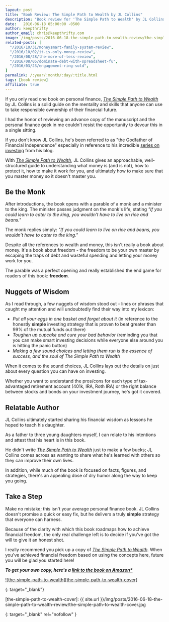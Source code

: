 ```yaml
---
layout: post
title: "Book Review: The Simple Path to Wealth by JL Collins"
description: "Book review for 'The Simple Path to Wealth' by JL Collins, an awesome book on investing, personal finance, and building a better life"
date:   2016-06-18 05:00:00 -0500
author: keepthrifty
author_email: chris@keepthrifty.com
image: /img/posts/2016-06-18-the-simple-path-to-wealth-review/the-simple-path-to-wealth.jpg
related-posts: [
  "/2016/10/31/moneysmart-family-system-review",
  "/2016/10/02/it-is-only-money-review",
  "/2016/08/28/the-more-of-less-review",
  "/2016/08/05/dominate-debt-with-spreadsheet-fu",
  "/2016/03/23/engagement-ring-sold",
]
permalink: /:year/:month/:day/:title.html
tags: [book review]
affiliate: true
---
```


If you only read one book on personal finance, [_The Simple Path to Wealth_][the-simple-path-to-wealth-amazon] by JL Collins is a solid guide on the mentality and skills that anyone can use to take responsible ownership of their financial future.

I had the honor of reviewing an advance copy of the manuscript and the personal finance geek in me couldn't resist the opportunity to devour this in a single sitting.

If you don't know JL Collins, he's been referred to as "the Godfather of Financial Independence" especially in reference to his incredible [series on investing][jl-collins-investing] from his blog.

With [_The Simple Path to Wealth_][the-simple-path-to-wealth-amazon], JL Collins gives an approachable, well-structured guide to understanding what money is (and is not), how to protect it, how to make it work for you, and ultimately how to make sure that you master money so it doesn't master you.

## Be the Monk #

After introductions, the book opens with a parable of a monk and a minister to the king. The minister passes judgment on the monk's life, stating _"If you could learn to cater to the king, you wouldn’t have to live on rice and beans."_

The monk replies simply: _"If you could learn to live on rice and beans, you wouldn’t have to cater to the king."_

Despite all the references to wealth and money, this isn't really a book about money. It's a book about freedom - the freedom to be your own master by escaping the traps of debt and wasteful spending and letting your money work for you.

The parable was a perfect opening and really established the end game for readers of this book: __freedom__.

## Nuggets of Wisdom #

As I read through, a few nuggets of wisdom stood out - lines or phrases that caught my attention and will undoubtedly find their way into my lexicon:

- _Put all your eggs in one basket and forget about it_ (in reference to the honestly __simple__ investing strategy that is proven to beat greater than 99% of the mutual funds out there)
- _Toughen up cupcake and cure your bad behavior_ (reminding you that you can make smart investing decisions while everyone else around you is hitting the panic button)
- _Making a few sound choices and letting them run is the essence of success, and the soul of The Simple Path to Wealth_

When it comes to the sound choices, JL Collins lays out the details on just about every question you can have on investing.

Whether you want to understand the pros/cons for each type of tax-advantaged retirement account (401k, IRA, Roth IRA) or the right balance between stocks and bonds on your investment journey, he's got it covered.

## Relatable Author #

JL Collins ultimately started sharing his financial wisdom as lessons he hoped to teach his daughter.

As a father to three young daughters myself, I can relate to his intentions and attest that his heart is in this book.

He didn't write [_The Simple Path to Wealth_][the-simple-path-to-wealth-amazon] just to make a few bucks; JL Collins comes across as wanting to share what he's learned with others so they can improve their own lives.

In addition, while much of the book is focused on facts, figures, and strategies, there's an appealing dose of dry humor along the way to keep you going.

## Take a Step #

Make no mistake; this isn't your average personal finance book. JL Collins doesn't promise a quick or easy fix, but he delivers a truly __simple__ strategy that everyone can harness.

Because of the clarity with which this book roadmaps how to achieve financial freedom, the only real challenge left is to decide if you've got the will to give it an honest shot.

I really recommend you pick up a copy of [_The Simple Path to Wealth_][the-simple-path-to-wealth-amazon]. When you've achieved financial freedom based on using the concepts here, future you will be glad you started here!

___To get your own copy, here's a [link to the book on Amazon*][the-simple-path-to-wealth-amazon]___

[![the-simple-path-to-wealth][the-simple-path-to-wealth-cover]][the-simple-path-to-wealth-amazon]

[jl-collins-investing]: http://jlcollinsnh.com/stock-series/
{: target="_blank"}

[the-simple-path-to-wealth-cover]: {{ site.url }}/img/posts/2016-06-18-the-simple-path-to-wealth-review/the-simple-path-to-wealth-cover.jpg

[the-simple-path-to-wealth-amazon]: http://amzn.to/1ZYURpb
{: target="_blank" rel="nofollow" }

